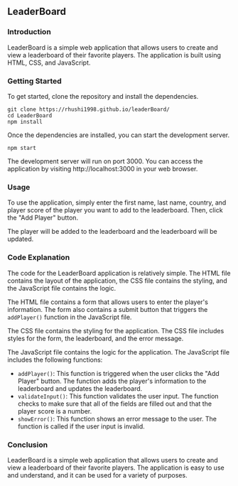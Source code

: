  ## LeaderBoard

### Introduction

LeaderBoard is a simple web application that allows users to create and view a leaderboard of their favorite players. The application is built using HTML, CSS, and JavaScript.

### Getting Started

To get started, clone the repository and install the dependencies.

```
git clone https://rhushi1998.github.io/leaderBoard/
cd LeaderBoard
npm install
```

Once the dependencies are installed, you can start the development server.

```
npm start
```

The development server will run on port 3000. You can access the application by visiting http://localhost:3000 in your web browser.

### Usage

To use the application, simply enter the first name, last name, country, and player score of the player you want to add to the leaderboard. Then, click the "Add Player" button.

The player will be added to the leaderboard and the leaderboard will be updated.

### Code Explanation

The code for the LeaderBoard application is relatively simple. The HTML file contains the layout of the application, the CSS file contains the styling, and the JavaScript file contains the logic.

The HTML file contains a form that allows users to enter the player's information. The form also contains a submit button that triggers the `addPlayer()` function in the JavaScript file.

The CSS file contains the styling for the application. The CSS file includes styles for the form, the leaderboard, and the error message.

The JavaScript file contains the logic for the application. The JavaScript file includes the following functions:

* `addPlayer()`: This function is triggered when the user clicks the "Add Player" button. The function adds the player's information to the leaderboard and updates the leaderboard.
* `validateInput()`: This function validates the user input. The function checks to make sure that all of the fields are filled out and that the player score is a number.
* `showError()`: This function shows an error message to the user. The function is called if the user input is invalid.

### Conclusion

LeaderBoard is a simple web application that allows users to create and view a leaderboard of their favorite players. The application is easy to use and understand, and it can be used for a variety of purposes.
